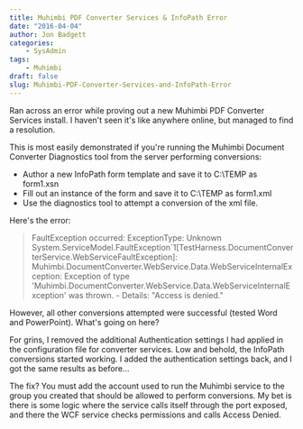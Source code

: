 ```yaml
---
title: Muhimbi PDF Converter Services & InfoPath Error
date: "2016-04-04"
author: Jon Badgett
categories:
    - SysAdmin
tags:
    - Muhimbi
draft: false
slug: Muhimbi-PDF-Converter-Services-and-InfoPath-Error
---
```


Ran across an error while proving out a new Muhimbi PDF Converter Services
install. I haven't seen it's like anywhere online, but managed to find a
resolution.

<!--more-->

This is most easily demonstrated if you're running the Muhimbi Document
Converter Diagnostics tool from the server performing conversions:

-   Author a new InfoPath form template and save it to C:\TEMP as form1.xsn
-   Fill out an instance of the form and save it to C:\TEMP as form1.xml
-   Use the diagnostics tool to attempt a conversion of the xml file.

Here's the error:

> FaultException occurred: ExceptionType: Unknown
> System.ServiceModel.FaultException`1[TestHarness.DocumentConverterService.WebServiceFaultException]:
> Muhimbi.DocumentConverter.WebService.Data.WebServiceInternalException:
> Exception of type
> 'Muhimbi.DocumentConverter.WebService.Data.WebServiceInternalException' was
> thrown. - Details: "Access is denied."

However, all other conversions attempted were successful (tested Word and
PowerPoint). What's going on here?

For grins, I removed the additional Authentication settings I had applied in the
configuration file for converter services. Low and behold, the InfoPath
conversions started working. I added the authentication settings back, and I got
the same results as before...

The fix? You must add the account used to run the Muhimbi service to the group
you created that should be allowed to perform conversions. My bet is there is
some logic where the service calls itself through the port exposed, and there
the WCF service checks permissions and calls Access Denied.
